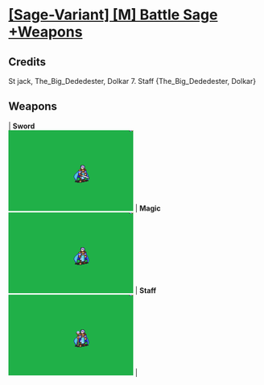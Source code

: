 # [\[Sage-Variant\] \[M\] Battle Sage +Weapons](./)
## Credits

St jack, The_Big_Dededester, Dolkar
7. Staff {The_Big_Dededester, Dolkar}

## Weapons

| <b>Sword</b><br/><img alt="Sword animation" src="./1.%20Sword/Sword.gif"/> | <b>Magic</b><br/><img alt="Magic animation" src="./6.%20Magic/Magic.gif"/> | <b>Staff</b><br/><img alt="Staff animation" src="./7.%20Staff/Staff.gif"/> |
